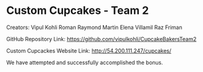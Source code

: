 Custom Cupcakes - Team 2
=============
Creators:
Vipul Kohli
Roman
Raymond Martin
Elena Villamil
Raz Friman

GitHub Repository Link: https://github.com/vipulkohli/CupcakeBakersTeam2

Custom Cupcackes Website Link: http://54.200.111.247/cupcakes/

We have attempted and successfully accomplished the bonus.
